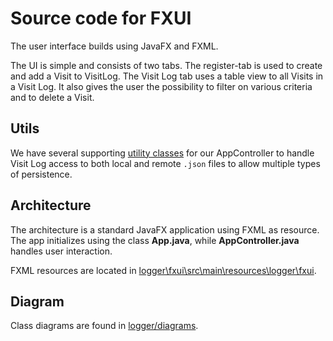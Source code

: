 # Source code for FXUI

The user interface builds using JavaFX and FXML.

The UI is simple and consists of two tabs. The register-tab is used to create and add a Visit to VisitLog. The Visit Log tab uses a table view to all Visits in a Visit Log. It also gives the user the possibility to filter on various criteria and to delete a Visit.

## Utils

We have several supporting [utility classes](utils/) for our AppController to handle Visit Log access to both local and remote `.json` files to allow multiple types of persistence.

## Architecture

The architecture is a standard JavaFX application using FXML as  resource. The app initializes using the class **App.java**, while **AppController.java** handles user interaction.

FXML resources are located in [logger\fxui\src\main\resources\logger\fxui](logger\fxui\src\main\resources\logger\fxui).

## Diagram

Class diagrams are found in [logger/diagrams](logger/diagrams).
